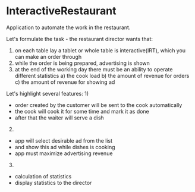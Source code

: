 # InteractiveRestaurant

Application to automate the work in the restaurant.

Let's formulate the task - the restaurant director wants that:
1) on each table lay a tablet or whole table is interactive(IRT), which you can make an order through
2) while the order is being prepared, advertising is shown
3) at the end of the working day there must be an ability to operate different statistics
    a) the cook load
    b) the amount of revenue for orders
    c) the amount of revenue for showing ad

Let's highlight several features:
1)
- order created by the customer will be sent to the cook automatically
- the cook will cook it for some time and mark it as done
- after that the waiter will serve a dish
2)
- app will select desirable ad from the list
- and show this ad while dishes is cooking
- app must maximize advertising revenue
3)
- calculation of statistics
- display statistics to the director
